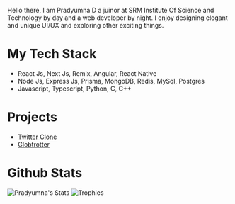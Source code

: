 Hello there, I am Pradyumna D a juinor at SRM Institute Of Science and Technology by day and a web developer by night. I enjoy designing elegant and unique UI/UX and exploring other exciting things.

# My Tech Stack
- React Js, Next Js, Remix, Angular, React Native
- Node Js, Express Js, Prisma, MongoDB, Redis, MySql, Postgres
- Javascript, Typescript, Python, C, C++

# Projects
- [Twitter Clone](https://kzilla-internal-hackathon.vercel.app)
- [Globtrotter](https://globetrotter-nine.vercel.app/)


# Github Stats
  ![Pradyumna's Stats](https://github-readme-stats.vercel.app/api?username=yare0909&show_icons=true&theme=transparent)
  ![Trophies](https://github-profile-trophy.vercel.app/?username=yare0909&theme=onedark)
<!---
YARE0909/YARE0909 is a ✨ special ✨ repository because its `README.md` (this file) appears on your GitHub profile.
You can click the Preview link to take a look at your changes.
--->
